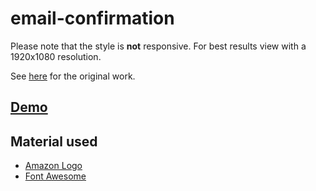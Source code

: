 # email-confirmation

Please note that the style is **not** responsive. For best results view with a 1920x1080 resolution.

See [here](https://dribbble.com/shots/3732141-Daily-UI-17-Email-Confirmation) for the original work.

## [Demo](https://axelrindle.github.io/ui-coded/email-confirmation/)

## Material used
- [Amazon Logo](https://amazon.com)
- [Font Awesome](https://fontawesome.com/)
